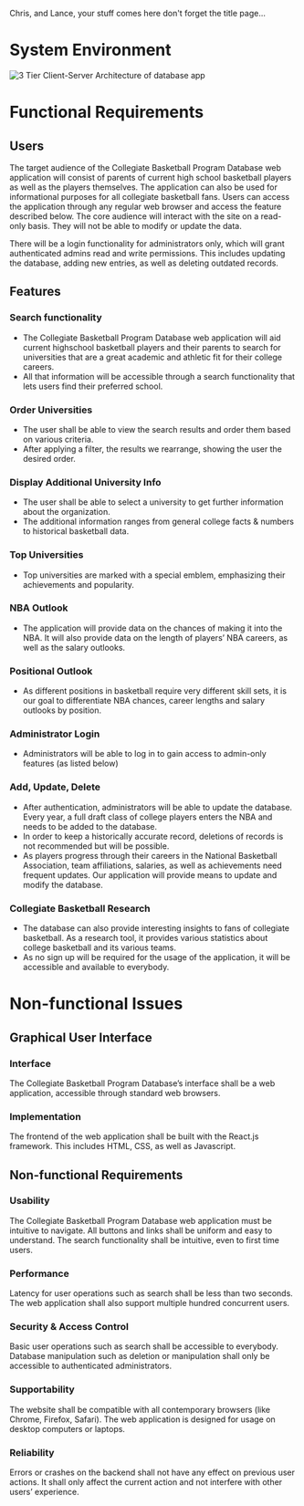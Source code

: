 Chris, and Lance, your stuff comes here
don't forget the title page...
# System Environment
![3 Tier Client-Server Architecture of database app](https://photos.google.com/photo/AF1QipMn-nU85WX17XKFxPcfURLhBhK44GrpdCyzoGAo)


# Functional Requirements

## Users

The target audience of the Collegiate Basketball Program Database web application will consist of parents of current high school basketball players as well as the players themselves. The application can also be used for informational purposes for all collegiate basketball fans. Users can access the application through any regular web browser and access the feature described below. The core audience will interact with the site on a read-only basis. They will not be able to modify or update the data.

There will be a login functionality for administrators only, which will grant authenticated admins read and write permissions. This includes updating the database, adding new entries, as well as deleting outdated records.


## Features

### Search functionality
- The Collegiate Basketball Program Database web application will aid current highschool basketball players and their parents to search for universities that are a great academic and athletic fit for their college careers.
- All that information will be accessible through a search functionality that lets users find their preferred school.

### Order Universities
- The user shall be able to view the search results and order them based on various criteria.
- After applying a filter, the results we rearrange, showing the user the desired order.

### Display Additional University Info
- The user shall be able to select a university to get further information about the organization.
- The additional information ranges from general college facts & numbers to historical basketball data.



### Top Universities
- Top universities are marked with a special emblem, emphasizing their achievements and popularity.

### NBA Outlook
- The application will provide data on the chances of making it into the NBA. It will also provide data on the length of players’ NBA careers, as well as the salary outlooks.

### Positional Outlook
- As different positions in basketball require very different skill sets, it is our goal to differentiate NBA chances, career lengths and salary outlooks by position. 

### Administrator Login
- Administrators will be able to log in to gain access to admin-only features (as listed below)

### Add, Update, Delete
- After authentication, administrators will be able to update the database. Every year, a full draft class of college players enters the NBA and needs to be added to the database.
- In order to keep a historically accurate record, deletions of records is not recommended but will be possible.
- As players progress through their careers in the National Basketball Association, team affiliations, salaries, as well as achievements need frequent updates. Our application will provide means to update and modify the database.

### Collegiate Basketball Research
- The database can also provide interesting insights to fans of collegiate basketball. As a research tool, it provides various statistics about college basketball and its various teams.
- As no sign up will be required for the usage of the application, it will be accessible and available to everybody.



# Non-functional Issues

## Graphical User Interface

### Interface
The Collegiate Basketball Program Database’s interface shall be a web application, accessible through standard web browsers.

### Implementation
The frontend of the web application shall be built with the React.js framework. This includes HTML, CSS, as well as Javascript.


## Non-functional Requirements

### Usability
The Collegiate Basketball Program Database web application must be intuitive to navigate. All buttons and links shall be uniform and easy to understand. The search functionality shall be intuitive, even to first time users.

### Performance
Latency for user operations such as search shall be less than two seconds. The web application shall also support multiple hundred concurrent users.

### Security & Access Control
Basic user operations such as search shall be accessible to everybody. Database manipulation such as deletion or manipulation shall only be accessible to authenticated administrators.

### Supportability
The website shall be compatible with all contemporary browsers (like Chrome, Firefox, Safari). The web application is designed for usage on desktop computers or laptops.

### Reliability
Errors or crashes on the backend shall not have any effect on previous user actions. It shall only affect the current action and not interfere with other users’ experience.
